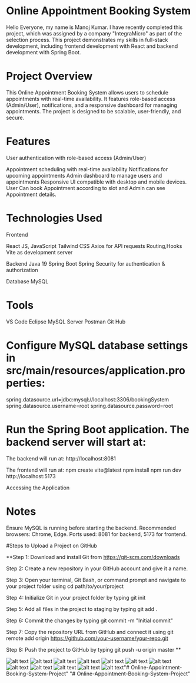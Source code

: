 # Online Appointment Booking System

Hello Everyone, my name is Manoj Kumar.
I have recently completed this project, which was assigned by a company "IntegraMicro" as part of the selection process. This project demonstrates my skills in full-stack development, including frontend development with React and backend development with Spring Boot.

# Project Overview

This Online Appointment Booking System allows users to schedule appointments with real-time availability. It features role-based access (Admin/User), notifications, and a responsive dashboard for managing appointments. The project is designed to be scalable, user-friendly, and secure.

# Features

User authentication with role-based access (Admin/User)

Appointment scheduling with real-time availability
Notifications for upcoming appointments
Admin dashboard to manage users and appointments
Responsive UI compatible with desktop and mobile devices.
User Can book Appointment according to slot and Admin can see Appointment details.

# Technologies Used
Frontend

React JS, JavaScript
Tailwind CSS
Axios for API requests
Routing,Hooks
Vite as development server

Backend
Java 19
Spring Boot
Spring Security for authentication & authorization

Database
MySQL 


# Tools
VS Code
Eclipse
MySQL Server
Postman
Git Hub


# Configure MySQL database settings in src/main/resources/application.properties:

spring.datasource.url=jdbc:mysql://localhost:3306/bookingSystem
spring.datasource.username=root
spring.datasource.password=root


# Run the Spring Boot application. The backend server will start at:

The backend will run at:
http://localhost:8081


The frontend will run at:
npm create vite@latest
npm install
npm run dev
http://localhost:5173

Accessing the Application

# Notes
Ensure MySQL is running before starting the backend.
Recommended browsers: Chrome, Edge.
Ports used: 8081 for backend, 5173 for frontend.


#Steps to Upload a Project on GitHub


**Step 1: Download and install Git from https://git-scm.com/downloads

Step 2: Create a new repository in your GitHub account and give it a name.

Step 3: Open your terminal, Git Bash, or command prompt and  navigate to your project folder using cd path/to/your/project

Step 4: Initialize Git in your project folder by typing git init

Step 5: Add all files in the project to staging by typing git add .

Step 6: Commit the changes by typing git commit -m "Initial commit"

Step 7: Copy the repository URL from GitHub and connect it using git remote add origin https://github.com/your-username/your-repo.git

Step 8: Push the project to GitHub by typing git push -u origin master **

![alt text](postmansuccessfully.png) 
![alt text](deletesuccessfully.png)
![alt text](deletedashboard.png) 
![alt text](appointmentdashboard.png)
![alt text](userdatabase.png) 
![alt text](appointmentdatabase.png)
![alt text](appointmentsuccessfully.png)
![alt text](<login successfully.png>) 
![alt text](adminsignup.png)
![alt text](login.png)
![alt text](signuppage.png) 
![alt text](<backend running on 8081 port.png>)"# Online-Appointment-Booking-System-Project" 
"# Online-Appointment-Booking-System-Project" 
